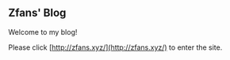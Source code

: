 ## Zfans' Blog
Welcome to my blog!

Please click [http://zfans.xyz/](http://zfans.xyz/) to enter the site.
